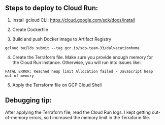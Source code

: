 ## Steps to deploy to Cloud Run:

1. Install gcloud CLI: https://cloud.google.com/sdk/docs/install

2. Create Dockerfile

3. Build and push Docker image to Artifact Registry

`gcloud builds submit --tag gcr.io/sdp-team-33/dalvacationhome`

4. Create the Terraform file. Make sure you provide enough memory for the Cloud Run instance. Otherwise, you will run into issues like:

`FATAL ERROR: Reached heap limit Allocation failed - JavaScript heap out of memory`

5. Apply the Terraform file on GCP Cloud Shell

## Debugging tip:

After applying the Terraform file, read the Cloud Run logs. I kept getting out-of-memory errors, so I increased the memory limit in the Terraform file.